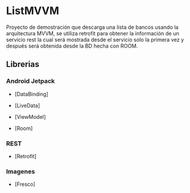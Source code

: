 # ListMVVM


Proyecto de demostración que descarga una lista de bancos usando la arquitectura MVVM, se utiliza retrofit para obtener la información de un servicio rest la cual será mostrada desde el servicio solo la primera vez y después será obtenida desde la BD hecha con ROOM.


## Librerias

### Android Jetpack

* [DataBinding]

* [LiveData]

* [ViewModel]

* [Room]

### REST

* [Retrofit]

### Imagenes 

* [Fresco]
